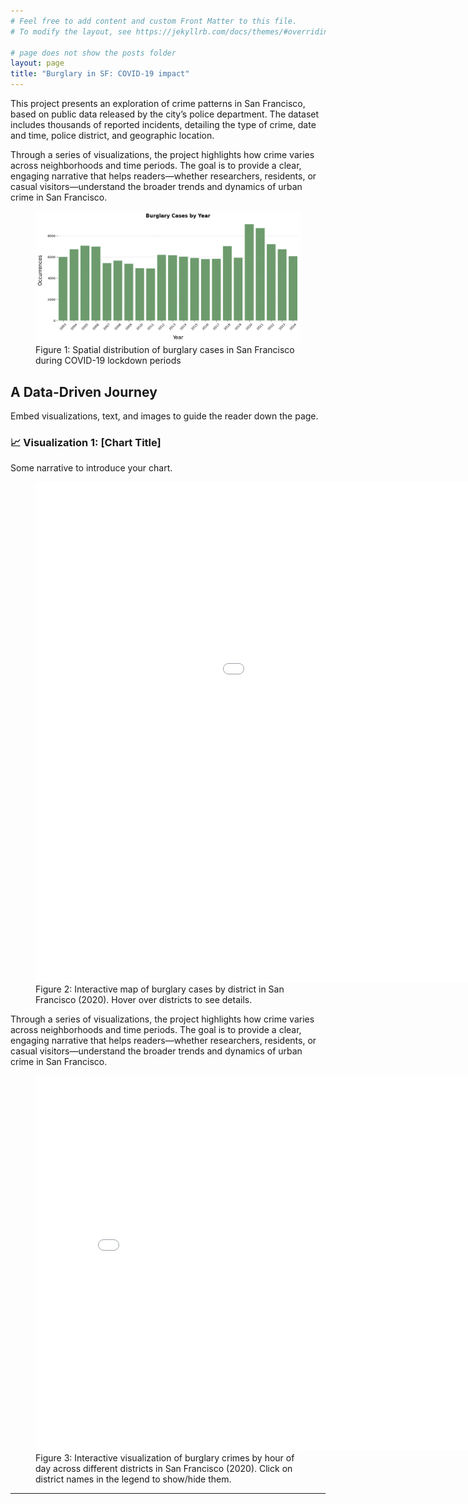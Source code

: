 ```yaml
---
# Feel free to add content and custom Front Matter to this file.
# To modify the layout, see https://jekyllrb.com/docs/themes/#overriding-theme-defaults

# page does not show the posts folder
layout: page
title: "Burglary in SF: COVID-19 impact"
---
```


This project presents an exploration of crime patterns in San Francisco, based on public data released by the city’s police department. The dataset includes thousands of reported incidents, detailing the type of crime, date and time, police district, and geographic location.

Through a series of visualizations, the project highlights how crime varies across neighborhoods and time periods. The goal is to provide a clear, engaging narrative that helps readers—whether researchers, residents, or casual visitors—understand the broader trends and dynamics of urban crime in San Francisco.

<figure class="figure-wrapper">
  <img src="/assets/images/output.png" alt="Crime pattern visualization">
  <figcaption class="figure-caption">Figure 1: Spatial distribution of burglary cases in San Francisco during COVID-19 lockdown periods</figcaption>
</figure>

## A Data-Driven Journey

Embed visualizations, text, and images to guide the reader down the page.

### 📈 Visualization 1: [Chart Title]
Some narrative to introduce your chart.

<!-- <figure class="figure-wrapper">
  <img src="/assets/images/map.png" alt="Crime pattern visualization">
  <figcaption class="figure-caption">Figure 2: District distribution of burglary cases in San Francisco during COVID-19 lockdown periods</figcaption>
</figure> -->

<figure class="figure-wrapper">
  <iframe src="/assets/images/sf_burglary_map.html" width="1200" height="800" frameborder="0"></iframe>
  <figcaption class="figure-caption">Figure 2: Interactive map of burglary cases by district in San Francisco (2020). Hover over districts to see details.</figcaption>
</figure>

Through a series of visualizations, the project highlights how crime varies across neighborhoods and time periods. The goal is to provide a clear, engaging narrative that helps readers—whether researchers, residents, or casual visitors—understand the broader trends and dynamics of urban crime in San Francisco.

<!-- <figure class="figure-wrapper">
  <img src="/assets/images/interactive.png" alt="Crimes per hour of the day in 2020">
  <figcaption class="figure-caption">Figure 2: District distribution of burglary cases in San Francisco during COVID-19 lockdown periods</figcaption>
</figure> -->

<figure class="figure-wrapper">
  <iframe src="/assets/images/burglary_by_hour.html" width="800" height="600" frameborder="0"></iframe>
  <figcaption class="figure-caption">Figure 3: Interactive visualization of burglary crimes by hour of day across different districts in San Francisco (2020). Click on district names in the legend to show/hide them.</figcaption>
</figure>


---